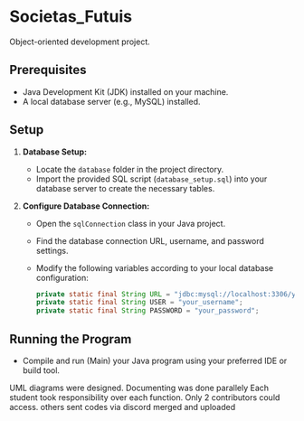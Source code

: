 # Societas_Futuis
Object-oriented development project.

## Prerequisites

- Java Development Kit (JDK) installed on your machine.
- A local database server (e.g., MySQL) installed.

## Setup

1. **Database Setup:**

   - Locate the `database` folder in the project directory.
   - Import the provided SQL script (`database_setup.sql`) into your database server to create the necessary tables.

2. **Configure Database Connection:**

   - Open the `sqlConnection` class in your Java project.
   - Find the database connection URL, username, and password settings.
   - Modify the following variables according to your local database configuration:

     ```java
     private static final String URL = "jdbc:mysql://localhost:3306/your_database_name";
     private static final String USER = "your_username";
     private static final String PASSWORD = "your_password";
     ```

## Running the Program

- Compile and run (Main) your Java program using your preferred IDE or build tool.

UML diagrams were designed. Documenting was done parallely
Each student took responsibility over each function.
Only 2 contributors could access.
others sent codes via discord
merged and uploaded
